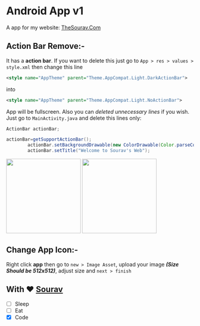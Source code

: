 # Android App v1

A app for my website: [TheSourav.Com](http://thesourav.com)

## Action Bar Remove:-

It has a **action bar**. If you want to delete this just go to ```App > res > values > style.xml``` then change this line
```XML
<style name="AppTheme" parent="Theme.AppCompat.Light.DarkActionBar">
```
into
```XML
<style name="AppTheme" parent="Theme.AppCompat.Light.NoActionBar">
```
App will be fullscreen. Also you can *deleted unnecessary lines* if you wish. Just go to ```MainActivity.java``` and delete this lines only:
```java
ActionBar actionBar;
```
```java
actionBar=getSupportActionBar();
        actionBar.setBackgroundDrawable(new ColorDrawable(Color.parseColor("#0078ff")));
        actionBar.setTitle("Welcome to Sourav's Web");
```
<img src="https://github.com/souravm77/images/blob/master/myappv1%20(NoActionBar)%20(1).jpg" width="200">  <img src="https://github.com/souravm77/images/blob/master/myappv1%20(NoActionBar)%20(2).jpg" width="200">
## Change App Icon:-

Right click **app** then go to ```new > Image Asset```, upload your image _**(Size Should be 512x512)**_, adjust size and ```next > finish```

## With ❤️ [Sourav](http://thesourav.com)

- [ ] Sleep
- [ ] Eat
- [x] Code
